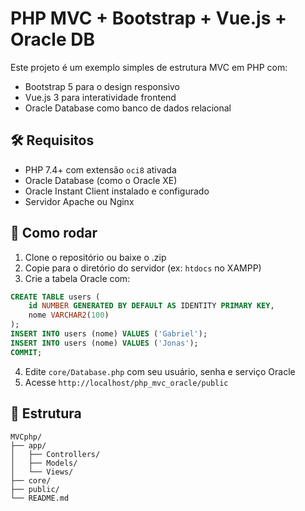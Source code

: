 # PHP MVC + Bootstrap + Vue.js + Oracle DB

Este projeto é um exemplo simples de estrutura MVC em PHP com:

- Bootstrap 5 para o design responsivo
- Vue.js 3 para interatividade frontend
- Oracle Database como banco de dados relacional

## 🛠 Requisitos

- PHP 7.4+ com extensão `oci8` ativada
- Oracle Database (como o Oracle XE)
- Oracle Instant Client instalado e configurado
- Servidor Apache ou Nginx

## 🚀 Como rodar

1. Clone o repositório ou baixe o .zip
2. Copie para o diretório do servidor (ex: `htdocs` no XAMPP)
3. Crie a tabela Oracle com:

```sql
CREATE TABLE users (
    id NUMBER GENERATED BY DEFAULT AS IDENTITY PRIMARY KEY,
    nome VARCHAR2(100)
);
INSERT INTO users (nome) VALUES ('Gabriel');
INSERT INTO users (nome) VALUES ('Jonas');
COMMIT;
```

4. Edite `core/Database.php` com seu usuário, senha e serviço Oracle
5. Acesse `http://localhost/php_mvc_oracle/public`

## 📁 Estrutura

```
MVCphp/
├── app/
│   ├── Controllers/
│   ├── Models/
│   └── Views/
├── core/
├── public/
└── README.md
```

